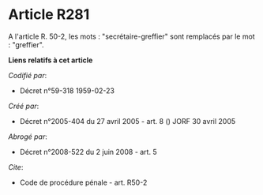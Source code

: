 # Article R281

A l'article R. 50-2, les mots : "secrétaire-greffier" sont remplacés par le mot : "greffier".

**Liens relatifs à cet article**

_Codifié par_:

  - Décret n°59-318 1959-02-23

_Créé par_:

  - Décret n°2005-404 du 27 avril 2005 - art. 8 () JORF 30 avril 2005

_Abrogé par_:

  - Décret n°2008-522 du 2 juin 2008 - art. 5

_Cite_:

  - Code de procédure pénale - art. R50-2
